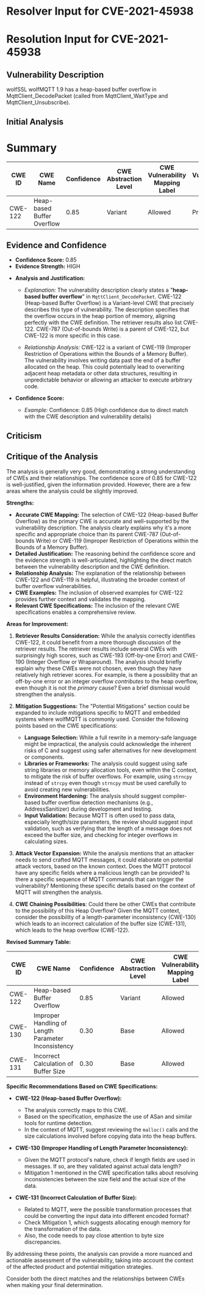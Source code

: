 # Resolver Input for CVE-2021-45938

# Resolution Input for CVE-2021-45938

## Vulnerability Description
wolfSSL wolfMQTT 1.9 has a heap-based buffer overflow in MqttClient_DecodePacket (called from MqttClient_WaitType and MqttClient_Unsubscribe).

## Initial Analysis
# Summary
| CWE ID  | CWE Name                      | Confidence | CWE Abstraction Level | CWE Vulnerability Mapping Label | CWE-Vulnerability Mapping Notes |
|---------|-------------------------------|------------|-----------------------|---------------------------------|-------------------------------|
| CWE-122 | Heap-based Buffer Overflow | 0.85       | Variant               | Allowed                         | Primary CWE                    |

## Evidence and Confidence

*   **Confidence Score:** 0.85
*   **Evidence Strength:** HIGH

- **Analysis and Justification:**  
  - *Explanation:* The vulnerability description clearly states a "**heap-based buffer overflow**" in `MqttClient_DecodePacket`. CWE-122 (Heap-based Buffer Overflow) is a Variant-level CWE that precisely describes this type of vulnerability. The description specifies that the overflow occurs in the heap portion of memory, aligning perfectly with the CWE definition. The retriever results also list CWE-122. CWE-787 (Out-of-bounds Write) is a parent of CWE-122, but CWE-122 is more specific in this case.
  
  - *Relationship Analysis:* CWE-122 is a variant of CWE-119 (Improper Restriction of Operations within the Bounds of a Memory Buffer). The vulnerability involves writing data past the end of a buffer allocated on the heap. This could potentially lead to overwriting adjacent heap metadata or other data structures, resulting in unpredictable behavior or allowing an attacker to execute arbitrary code.

- **Confidence Score:**  
  - *Example:* Confidence: 0.85 (High confidence due to direct match with the CWE description and vulnerability details)

## Criticism
## Critique of the Analysis

The analysis is generally very good, demonstrating a strong understanding of CWEs and their relationships. The confidence score of 0.85 for CWE-122 is well-justified, given the information provided. However, there are a few areas where the analysis could be slightly improved.

**Strengths:**

*   **Accurate CWE Mapping:** The selection of CWE-122 (Heap-based Buffer Overflow) as the primary CWE is accurate and well-supported by the vulnerability description. The analysis clearly explains why it's a more specific and appropriate choice than its parent CWE-787 (Out-of-bounds Write) or CWE-119 (Improper Restriction of Operations within the Bounds of a Memory Buffer).
*   **Detailed Justification:** The reasoning behind the confidence score and the evidence strength is well-articulated, highlighting the direct match between the vulnerability description and the CWE definition.
*   **Relationship Analysis:** The explanation of the relationship between CWE-122 and CWE-119 is helpful, illustrating the broader context of buffer overflow vulnerabilities.
*   **CWE Examples:** The inclusion of observed examples for CWE-122 provides further context and validates the mapping.
*   **Relevant CWE Specifications:** The inclusion of the relevant CWE specifications enables a comprehensive review.

**Areas for Improvement:**

1.  **Retriever Results Consideration:** While the analysis correctly identifies CWE-122, it could benefit from a more thorough discussion of the retriever results. The retriever results include several CWEs with surprisingly high scores, such as CWE-193 (Off-by-one Error) and CWE-190 (Integer Overflow or Wraparound). The analysis should briefly explain why these CWEs were not chosen, even though they have relatively high retriever scores. For example, is there a possibility that an off-by-one error or an integer overflow *contributes* to the heap overflow, even though it is not the *primary* cause? Even a brief dismissal would strengthen the analysis.

2.  **Mitigation Suggestions:** The "Potential Mitigations" section could be expanded to include mitigations specific to MQTT and embedded systems where wolfMQTT is commonly used. Consider the following points based on the CWE specifications:

    *   **Language Selection:** While a full rewrite in a memory-safe language might be impractical, the analysis could acknowledge the inherent risks of C and suggest using safer alternatives for new development or components.
    *   **Libraries or Frameworks:** The analysis could suggest using safe string libraries or memory allocation tools, even within the C context, to mitigate the risk of buffer overflows. For example, using `strncpy` instead of `strcpy` even though `strncpy` must be used carefully to avoid creating new vulnerabilities.
    *   **Environment Hardening:**  The analysis should suggest compiler-based buffer overflow detection mechanisms (e.g., AddressSanitizer) during development and testing.
    *   **Input Validation:** Because MQTT is often used to pass data, especially length/size parameters, the review should suggest input validation, such as verifying that the length of a message does not exceed the buffer size, and checking for integer overflows in calculating sizes.

3.  **Attack Vector Expansion:** While the analysis mentions that an attacker needs to send crafted MQTT messages, it could elaborate on potential attack vectors, based on the known context. Does the MQTT protocol have any specific fields where a malicious length can be provided? Is there a specific sequence of MQTT commands that can trigger the vulnerability? Mentioning these specific details based on the context of MQTT will strengthen the analysis.

4. **CWE Chaining Possibilities**: Could there be other CWEs that contribute to the possibility of this Heap Overflow? Given the MQTT context, consider the possibility of a length-parameter inconsistency (CWE-130) which leads to an incorrect calculation of the buffer size (CWE-131), which leads to the heap overflow (CWE-122).

**Revised Summary Table:**

| CWE ID  | CWE Name                      | Confidence | CWE Abstraction Level | CWE Vulnerability Mapping Label | CWE-Vulnerability Mapping Notes |
|---------|-------------------------------|------------|-----------------------|---------------------------------|-------------------------------|
| CWE-122 | Heap-based Buffer Overflow    | 0.85       | Variant               | Allowed                         | Primary CWE                    |
| CWE-130 | Improper Handling of Length Parameter Inconsistency    | 0.30       | Base               | Allowed                         | Contributing Factor                    |
| CWE-131 | Incorrect Calculation of Buffer Size  | 0.30       | Base               | Allowed                         | Contributing Factor                    |

**Specific Recommendations Based on CWE Specifications:**

*   **CWE-122 (Heap-based Buffer Overflow):**

    *   The analysis correctly maps to this CWE.
    *   Based on the specification, emphasize the use of ASan and similar tools for runtime detection.
    *   In the context of MQTT, suggest reviewing the `malloc()` calls and the size calculations involved before copying data into the heap buffers.

*   **CWE-130 (Improper Handling of Length Parameter Inconsistency):**

    *   Given the MQTT protocol's nature, check if length fields are used in messages. If so, are they validated against actual data length?
    *   Mitigation 1 mentioned in the CWE specification talks about resolving inconsistencies between the size field and the actual size of the data.

*   **CWE-131 (Incorrect Calculation of Buffer Size):**

    *   Related to MQTT, were the possible transformation processes that could be converting the input data into different encoded format?
    *   Check Mitigation 1, which suggests allocating enough memory for the transformation of the data.
    *   Also, the code needs to pay close attention to byte size discrepancies.

By addressing these points, the analysis can provide a more nuanced and actionable assessment of the vulnerability, taking into account the context of the affected product and potential mitigation strategies.

Consider both the direct matches and the relationships between CWEs
when making your final determination.
        